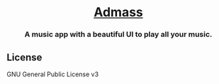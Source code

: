 <h1 align="center"><a href="https://github.com/alexmercerind/harmonoid">Admass</a></h1>
<h3 align="center">A music app with a beautiful UI to play all your music.</h3>

## License

GNU General Public License v3
